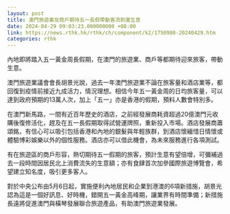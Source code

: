 ```yaml
---
layout: post
title: 澳門旅遊業及商戶期待五一長假帶動客流刺激生意
date: 2024-04-29 09:03:23.000000000 +08:00
link: https://news.rthk.hk/rthk/ch/component/k2/1750980-20240429.htm
categories: rthk
---
```


內地即將踏入五一黃金周長假期，在澳門的旅遊業、商戶等都期待迎來旅客，帶動生意。

澳門旅遊業議會會長胡景光說，過去一年澳門旅遊業不論在旅客量和酒店業等，都回復到疫情前接近九成活力，情況理想。相信今年五一黃金周的日均旅客量，可以達到政府預期的13萬人次，加上「五一」亦是香港的假期，預料人數會特別多。

在澳門新馬路，一間有近百年歷史的酒店，之前經發展商耗資超過20億澳門元收購後復修活化，趕及在五一長假期取得試營運牌照，重新投入市場。酒店發展商蕭頌銘，有信心可以吸引包括香港和內地的銀髮與年輕族群，到酒店懷緬惜日情懷或體驗博彩娛樂以外的個性服務。酒店亦可以借此機會，為未來服務進行各項測試。

有在旅遊區的商戶形容，熱切期待五一假期的旅客，預計生意有望倍增，可彌補過去一段時間因居民北上消費流失的生意額；亦有食肆首次加參國際旅遊博覽會，希望建立知名度，吸引更多客人。

對於中央公布由5月6日起，實施便利內地居民和企業到港澳的6項新措施，胡景光認為這是一個好訊息、好時機，錯開五一黃金高峰期，讓業界有時間準備；新措施長遠將促進澳門與橫琴發展聯合旅遊產品，有助澳門旅遊業發展。
